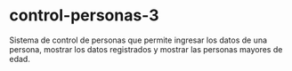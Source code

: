 # control-personas-3
Sistema de control de personas que permite ingresar los datos de una persona, mostrar los datos registrados y mostrar las personas mayores de edad.
